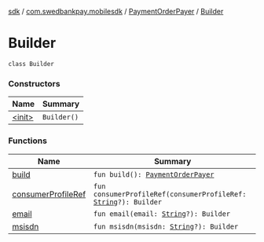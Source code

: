 [sdk](../../../index.md) / [com.swedbankpay.mobilesdk](../../index.md) / [PaymentOrderPayer](../index.md) / [Builder](./index.md)

# Builder

`class Builder`

### Constructors

| Name | Summary |
|---|---|
| [&lt;init&gt;](-init-.md) | `Builder()` |

### Functions

| Name | Summary |
|---|---|
| [build](build.md) | `fun build(): `[`PaymentOrderPayer`](../index.md) |
| [consumerProfileRef](consumer-profile-ref.md) | `fun consumerProfileRef(consumerProfileRef: `[`String`](https://kotlinlang.org/api/latest/jvm/stdlib/kotlin/-string/index.html)`?): Builder` |
| [email](email.md) | `fun email(email: `[`String`](https://kotlinlang.org/api/latest/jvm/stdlib/kotlin/-string/index.html)`?): Builder` |
| [msisdn](msisdn.md) | `fun msisdn(msisdn: `[`String`](https://kotlinlang.org/api/latest/jvm/stdlib/kotlin/-string/index.html)`?): Builder` |
